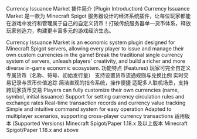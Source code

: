Currency Issuance Market
插件简介 (Plugin Introduction)
Currency Issuance Market 是一款为 Minecraft Spigot 服务器设计的经济系统插件，让每位玩家都能在游戏中发行和管理属于自己的自定义货币！打破传统服务器单一货币体系，释放玩家创造力，构建更丰富多元的游戏经济生态。

Currency Issuance Market is an economic system plugin designed for Minecraft Spigot servers, allowing every player to issue and manage their own custom currencies in the game! Break the traditional single currency system of servers, unleash players' creativity, and build a richer and more diverse in-game economic ecosystem.
功能特点 (Features)
玩家可完全自定义专属货币（名称、符号、初始发行量）
支持设置货币流通规则与兑换比例
实时交易记录与货币价值追踪
简洁直观的指令系统，操作便捷
适配多人联机场景，支持跨玩家货币交易
Players can fully customize their own currencies (name, symbol, initial issuance)
Support for setting currency circulation rules and exchange rates
Real-time transaction records and currency value tracking
Simple and intuitive command system for easy operation
Adapted to multiplayer scenarios, supporting cross-player currency transactions
适用版本 (Supported Versions)
Minecraft Spigot/Paper 1.18.x 及以上版本
Minecraft Spigot/Paper 1.18.x and above
